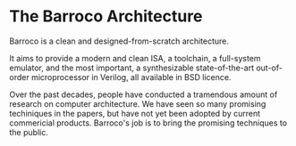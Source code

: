 # The Barroco Architecture
Barroco is a clean and designed-from-scratch architecture.

It aims to provide a modern and clean ISA, a toolchain, a full-system emulator, and the most important, a synthesizable state-of-the-art out-of-order microprocessor in Verilog, all available in BSD licence.

Over the past decades, people have conducted a tramendous amount of research on computer architecture. We have seen so many promising techiniques in the papers, but have not yet been adopted by current commericial products. Barroco's job is to bring the promising techniques to the public.
